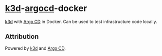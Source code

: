 # [k3d]-[argocd][Argo CD]-docker

[k3d] with [Argo CD] in Docker. Can be used to test infrastructure code locally.

## Attribution

Powered by [k3d] and [Argo CD].

[Argo CD]: https://github.com/argoproj/argo-cd
[K3D]: https://github.com/k3d-io/k3d
